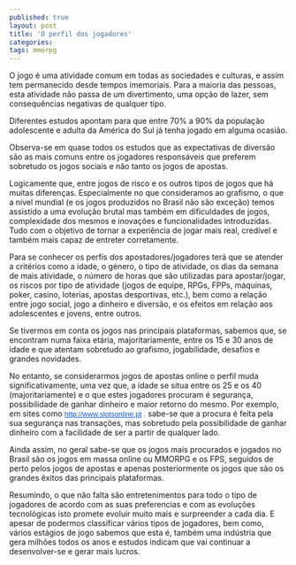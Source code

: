 ```yaml
---
published: true
layout: post
title: 'O perfil dos jogadores'
categories: 
tags: mmorpg
---
```

<p class="MsoNormal">O jogo &#233; uma atividade comum em todas as sociedades e culturas, e assim tem permanecido desde tempos imemoriais. Para a maioria das pessoas, esta atividade n&#227;o passa de um divertimento, uma op&#231;&#227;o de lazer, sem consequ&#234;ncias negativas de qualquer tipo.
<p class="MsoNormal"> 
<p class="MsoNormal">Diferentes estudos apontam para que entre 70% a 90% da popula&#231;&#227;o adolescente e adulta da Am&#233;rica do Sul j&#225; tenha jogado em alguma ocasi&#227;o.
<p class="MsoNormal"> 
<p class="MsoNormal">Observa-se em quase todos os estudos que as expectativas de divers&#227;o s&#227;o as mais comuns entre os jogadores respons&#225;veis que preferem sobretudo os jogos sociais e n&#227;o tanto os jogos de apostas.
<p class="MsoNormal"> 
<p class="MsoNormal">Logicamente que, entre jogos de risco e os outros tipos de jogos que h&#225; muitas diferen&#231;as. Especialmente no que consideramos ao grafismo, o que a n&#237;vel mundial (e os jogos produzidos no Brasil n&#227;o s&#227;o exce&#231;&#227;o) temos assistido a uma evolu&#231;&#227;o brutal mas tamb&#233;m em dificuldades de jogos, complexidade dos mesmos e inova&#231;&#245;es e funcionalidades introduzidas. Tudo com o objetivo de tornar a experi&#234;ncia de jogar mais real, cred&#237;vel e tamb&#233;m mais capaz de entreter corretamente.
<p class="MsoNormal"> 
<p class="MsoNormal">Para se conhecer os perfis dos apostadores/jogadores ter&#225; que se atender a crit&#233;rios como a idade, o g&#233;nero, o tipo de atividade, os dias da semana de mais atividade, o n&#250;mero de horas que s&#227;o utilizadas para apostar/jogar, os riscos por tipo de atividade (jogos de equipe, RPGs, FPPs, m&#225;quinas, poker, casino, loterias, apostas desportivas, etc.), bem como a rela&#231;&#227;o entre jogo social, jogo a dinheiro e divers&#227;o, e os efeitos em rela&#231;&#227;o aos adolescentes e jovens, entre outros.
<p class="MsoNormal"> 
<p class="MsoNormal">Se tivermos em conta os jogos nas principais plataformas, sabemos que, se encontram numa faixa et&#225;ria, majoritariamente, entre os 15 e 30 anos de idade e que atentam sobretudo ao grafismo, jogabilidade, desafios e grandes novidades.
<p class="MsoNormal"> 
<p class="MsoNormal">No entanto, se considerarmos jogos de apostas online o perfil muda significativamente, uma vez que, a idade se situa entre os 25 e os 40 (majoritariamente) e o que estes jogadores procuram &#233; seguran&#231;a, possibilidade de ganhar dinheiro e maior retorno do mesmo. Por exemplo, em sites como <a style="color: #1155cc; font-family: arial, sans-serif; font-size: 13px;" href="http://www.slotsonline.pt" target="_blank">http://www.slotsonline.pt</a>
<span style="color: #222222; font-family: arial, sans-serif; font-size: 13px;">.</span> sabe-se que a procura &#233; feita pela sua seguran&#231;a nas transa&#231;&#245;es, mas sobretudo pela possibilidade de ganhar dinheiro com a facilidade de ser a partir de qualquer lado.
<p class="MsoNormal"> 
<p class="MsoNormal">Ainda assim, no geral sabe-se que os jogos mais procurados e jogados no Brasil s&#227;o os jogos em massa online ou MMORPG e os FPS, seguidos de perto pelos jogos de apostas e apenas posteriormente os jogos que s&#227;o os grandes &#234;xitos das principais plataformas.
 
<p class="MsoNormal">Resumindo, o que n&#227;o falta s&#227;o entretenimentos para todo o tipo de jogadores de acordo com as suas preferencias e com as evolu&#231;&#245;es tecnol&#243;gicas isto promete evoluir muito mais e surpreender a cada dia. E apesar de podermos classificar v&#225;rios tipos de jogadores, bem como, v&#225;rios est&#225;gios de jogo sabemos que esta &#233;, tamb&#233;m uma ind&#250;stria que gera milh&#245;es todos os anos e estudos indicam que vai continuar a desenvolver-se e gerar mais lucros.
